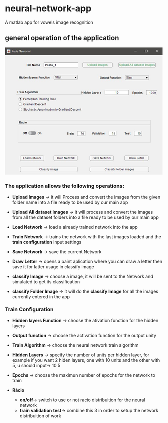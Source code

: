 # neural-network-app
A matlab app for vowels image recognition


## general operation of the application


![screenshot of app](https://github.com/treysemedo/neural-network-app/blob/main/appImages/Screenshot_1.jpg)




### The application allows the following operations:

* **Upload Images** -> it will Process and convert the images from the given folder name into a file ready to be used by our main app

* **Upload All dataset Images** -> it will process and convert the images from all the dataset folders into a file ready to be used by our main app

* **Load Network** -> load a already trained network into the app

* **Train Network** -> trains the network with the last images loaded and the **train configuration** input settings

* **Save Network** -> save the current Network 

* **Draw Letter** -> opens a paint aplication where you can draw a letter then save it for latter usage in classify image

* **classify Image** -> choose a image, it will be sent to the Network and simulated to get its classification

* **classify Folder Image** -> it will do the **classify Image** for all the images currently entered in the app

### Train Configuration

* **Hidden layers Function** -> choose the ativation function for the hidden layers

* **Output function** -> choose the activation function for the output unity

* **Train Algorithm** -> choose the neural network train algorithm

* **Hidden Layers** -> specify the number of units per hidden layer, for example if you want 2 hiden layers, one with 10 units and the other with 5, u should input-> 10 5

* **Epochs** -> choose the maximun number of epochs for the network to train 

* **Rácio**
  * **on/off**-> switch to use or not racio distribuition for the neural network
  * **train** **validation** **test**-> combine this 3 in order to setup the network distribuition of work
